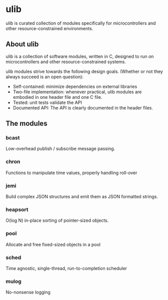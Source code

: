 # ulib
ulib is curated collection of modules specifically for microcontrollers and
other resource-constrained environments.

## About ulib

ulib is a collection of software modules, written in C, designed to run on
microcontrollers and other resource-constrained systems.

ulib modules strive towards the following design goals.  (Whether or not they
always succeed is an open question):

* Self-contained: minimize dependencies on external libraries
* Two-file implementation: whenever practical, ulib modules are embodied in one
  header file and one C file.
* Tested: unit tests validate the API
* Documented API: The API is clearly documented in the header files.

## The modules

### bcast

Low-overhead publish / subscribe message passing.

### chron

Functions to manipulate time values, properly handling roll-over

### jemi

Build complex JSON structures and emit them as JSON formatted strings.

### heapsort

O(log N) in-place sorting of pointer-sized objects.

### pool

Allocate and free fixed-sized objects in a pool

### sched

Time agnostic, single-thread, run-to-completion scheduler

### mulog

No-nonsense logging
